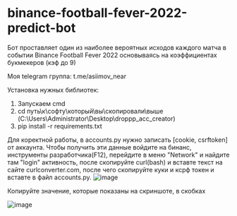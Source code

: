 # binance-football-fever-2022-predict-bot
Бот проставляет один из наиболее вероятных исходов каждого матча в событии Binance Football Fever 2022 основываясь на коэффициентах букмекеров (кэф до 9)

Моя telegram группа: t.me/asiimov_near

Установка нужных библиотек:
1. Запускаем cmd
2. cd путь\к\cофту\который\вы\скопировали\выше (C:\Users\Administrator\Desktop\droppp_acc_creator)
3. pip install -r requirements.txt

Для коректной работы, в accounts.py нужно записать [cookie, csrftoken] от аккаунта. Чтобы получить эти данные войдите на бинанс, инструменты разработчика(F12), перейдите в меню "Network" и найдите там "login" активность, после скопируйте curl(bash) и вставте текст на сайте curlconverter.com, после чего скопируйте куки и ксрф токен и вставте в файл accounts.py.
![image](https://user-images.githubusercontent.com/81830808/202874828-786b4ee0-6733-4f9a-9217-0e1ca0e93dfb.png)

Копируйте значение, которые показаны на скриншоте, в скобках

![image](https://user-images.githubusercontent.com/81830808/202874880-3209eca2-aea4-43e7-b0a0-5afaef9b97a0.png)
